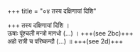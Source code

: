 +++
title = "०४ तस्य दक्षिणायां दिशि"

+++
तस्य दक्षिणायां दिशि ।  
ऊषाः पूंश्चली मन्त्रो मागधो (…) । +++(see 2bc)+++  
अहो रात्री च परिष्कन्दौ (…) ॥ +++(see 2d)+++